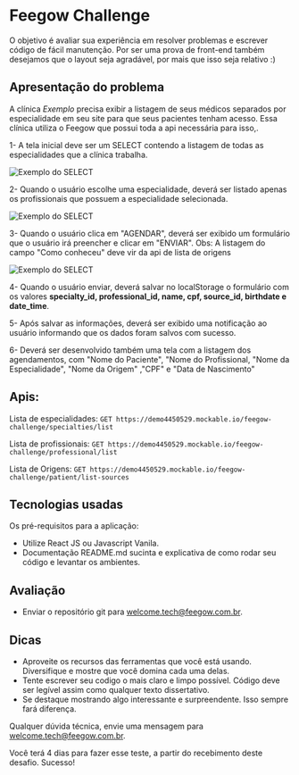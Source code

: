 # Feegow Challenge

O objetivo é avaliar sua experiência em resolver problemas e escrever código de fácil manutenção. Por ser uma prova de front-end também desejamos que o layout seja agradável, por mais que isso seja relativo :)


## Apresentação do problema

A clínica _Exemplo_ precisa exibir a listagem de seus médicos separados por especialidade em seu site para que seus pacientes tenham acesso. Essa clínica utiliza o Feegow que possui toda a api necessária para isso,. 

  1- A tela inicial deve ser um SELECT contendo a listagem de todas as especialidades que a clínica trabalha. 
  
  ![Exemplo do SELECT](https://image.prntscr.com/image/krKCLaZGT1O3rf4h4ETLow.png)
  
  
  2- Quando o usuário escolhe uma especialidade, deverá ser listado apenas os profissionais que possuem a especialidade selecionada. 

  ![Exemplo do SELECT](https://image.prntscr.com/image/v4cm7l99TOuvcyhHuIgaJw.png)

  3- Quando o usuário clica em "AGENDAR", deverá ser exibido um formulário que o usuário irá preencher e clicar em "ENVIAR".
  Obs: A listagem do campo "Como conheceu" deve vir da api de lista de origens  

  ![Exemplo do SELECT](https://image.prntscr.com/image/w34r0YIUQsmlJcq7DcaIQA.png)
  
  4- Quando o usuário enviar, deverá salvar no localStorage o formulário com os valores **specialty_id, professional_id, name, cpf, source_id, birthdate e date_time**.
  
  5- Após salvar as informações, deverá ser exibido uma notificação ao usuário informando que os dados foram salvos com sucesso.

  6- Deverá ser desenvolvido também uma tela com a listagem dos agendamentos, com "Nome do Paciente", "Nome do Profissional, "Nome da Especialidade", "Nome da Origem" ,"CPF" e "Data de Nascimento"


## Apis:

  Lista de especialidades: ``GET https://demo4450529.mockable.io/feegow-challenge/specialties/list``
  
  Lista de profissionais: ``GET https://demo4450529.mockable.io/feegow-challenge/professional/list``
  
  Lista de Origens: ``GET https://demo4450529.mockable.io/feegow-challenge/patient/list-sources``



## Tecnologias usadas

Os pré-requisitos para a aplicação:

- Utilize React JS ou Javascript Vanila.
- Documentação README.md sucinta e explicativa de como rodar seu código e levantar os ambientes.

## Avaliação

- Enviar o repositório git para welcome.tech@feegow.com.br.

## Dicas

- Aproveite os recursos das ferramentas que você está usando. Diversifique e mostre que você domina cada uma delas.
- Tente escrever seu codigo o mais claro e limpo possível. Código deve ser legível assim como qualquer texto dissertativo.
- Se destaque mostrando algo interessante e surpreendente. Isso sempre fará diferença.

Qualquer dúvida técnica, envie uma mensagem para welcome.tech@feegow.com.br.

Você terá 4 dias para fazer esse teste, a partir do recebimento deste desafio. Sucesso!
